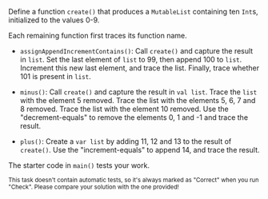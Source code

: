

Define a function `create()` that produces a `MutableList` containing ten
`Int`s, initialized to the values 0-9.

Each remaining function first traces its function name.

- `assignAppendIncrementContains()`:  Call `create()` and capture the result in
  `list`. Set the last element of `list` to 99, then append 100 to `list`.
  Increment this new last element, and trace the list. Finally, trace
  whether 101 is present in `list`.

- `minus()`: Call `create()` and capture the result in `val list`. Trace the
  `list` with the element 5 removed. Trace the list with the elements 5, 6, 7
  and 8 removed. Trace the list with the element 10 removed. Use the
  "decrement-equals" to remove the elements 0, 1 and -1 and trace the result.

- `plus()`: Create a `var list` by adding 11, 12 and 13 to the result of
  `create()`. Use the "increment-equals" to append 14, and trace the result.

The starter code in `main()` tests your work.

<sub> This task doesn't contain automatic tests,
so it's always marked as "Correct" when you run "Check".
Please compare your solution with the one provided! </sub>
